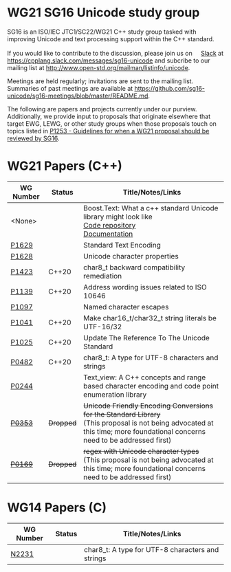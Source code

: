 # WG21 SG16 Unicode study group
SG16 is an ISO/IEC JTC1/SC22/WG21 C++ study group tasked with improving Unicode and text processing support within the C++ standard.

If you would like to contribute to the discussion, please join us on [<img src="http://slack.com/favicon.ico" height="16"/>Slack](https://cpplang.slack.com/messages/sg16-unicode) at https://cpplang.slack.com/messages/sg16-unicode and subcribe to our mailing list at http://www.open-std.org/mailman/listinfo/unicode.

Meetings are held regularly; invitations are sent to the mailing list.  Summaries of past meetings are available at https://github.com/sg16-unicode/sg16-meetings/blob/master/README.md.

The following are papers and projects currently under our purview.  Additionally, we provide input to proposals that originate elsewhere that target EWG, LEWG, or other study groups when those proposals touch on topics listed in [P1253 - Guidelines for when a WG21 proposal should be reviewed by SG16][P1253].

# WG21 Papers (C++)

WG Number     | Status      | Title/Notes/Links
------------- | ------      | -----
\<None\>      |             | Boost.Text: What a c++ standard Unicode library might look like<br/>[Code repository](https://github.com/tzlaine/text)<br/>[Documentation](https://tzlaine.github.io/text/doc/html/index.html)
[P1629][]     |             | Standard Text Encoding
[P1628][]     |             | Unicode character properties
[P1423][]     | C++20       | char8_t backward compatibility remediation
[P1139][]     | C++20       | Address wording issues related to ISO 10646
[P1097][]     |             | Named character escapes
[P1041][]     | C++20       | Make char16_t/char32_t string literals be UTF-16/32
[P1025][]     | C++20       | Update The Reference To The Unicode Standard
[P0482][]     | C++20       | char8_t: A type for UTF-8 characters and strings
[P0244][]     |             | Text_view: A C++ concepts and range based character encoding and code point enumeration library
~~[P0353][]~~ | ~~Dropped~~ | ~~Unicode Friendly Encoding Conversions for the Standard Library~~<br/>(This proposal is not being advocated at this time; more foundational concerns need to be addressed first)
~~[P0169][]~~ | ~~Dropped~~ | ~~regex with Unicode character types~~<br/>(This proposal is not being advocated at this time; more foundational concerns need to be addressed first)

# WG14 Papers (C)

WG Number     | Status      | Title/Notes/Links
------------- | ------      | -----
[N2231][]     |             | char8_t: A type for UTF-8 characters and strings

[N2231]: http://www.open-std.org/jtc1/sc22/wg14/www/docs/n2231.htm
[P1629]: http://wg21.link/p1629
[P1628]: http://wg21.link/p1628
[P1423]: http://wg21.link/p1423
[P1253]: http://wg21.link/p1253
[P1139]: http://wg21.link/p1139
[P1097]: http://wg21.link/p1097
[P1041]: http://wg21.link/p1041
[P1025]: http://wg21.link/p1025
[P0482]: http://wg21.link/p0482
[P0244]: http://wg21.link/p0244
[P0353]: http://wg21.link/p0353
[P0169]: http://wg21.link/p0169

